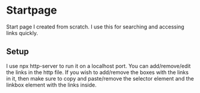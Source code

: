 # Startpage
Start page I created from scratch. I use this for searching and accessing links quickly.

## Setup
I use npx http-server to run it on a localhost port.
You can add/remove/edit the links in the http file. If you wish to add/remove the boxes with the links in it, then make sure to copy and paste/remove the selector element and the linkbox element with the links inside.
